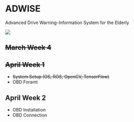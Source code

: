 # ADWISE
Advanced Drive Warning-Information System for the Elderly

![](http://i.imgur.com/PrqGzAR.png)

## <del> March Week 4</del>

## <del> April Week 1
- <del> System Setup (OS, ROS, OpenCV, TensorFlow) </del>
- OBD Foramt 

## April Week 2
- OBD Installation 
- OBD Connection 

